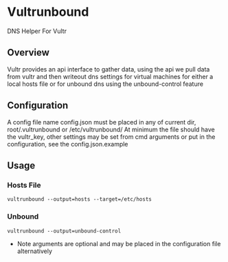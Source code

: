 # Vultrunbound
DNS Helper For Vultr

## Overview

Vultr provides an api interface to gather data, using the api we pull data from vultr and then writeout dns settings for virtual machines for either a local hosts file or for unbound dns using the unbound-control feature

## Configuration

A config file name config.json must be placed in any of current dir, root/.vultrunbound or /etc/vultrunbound/ At minimum the file should have the vultr_key, other settings may be set from cmd arguments or put in the configuration, see the config.json.example

## Usage

### Hosts File

```
vultrunbound --output=hosts --target=/etc/hosts
```

### Unbound

```
vultrunbound --output=unbound-control
```

* Note arguments are optional and may be placed in the configuration file alternatively
